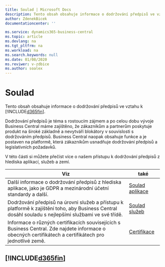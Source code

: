 ```yaml
---
title: Soulad | Microsoft Docs
description: Tento obsah obsahuje informace o dodržování předpisů ve vztahu k Business Central.
author: ZdenekBicek
documentationcenter: ''

ms.service: dynamics365-business-central
ms.topic: article
ms.devlang: na
ms.tgt_pltfrm: na
ms.workload: na
ms.search.keywords: null
ms.date: 01/08/2020
ms.reviwer: v-zdbice
ms.author: soalex
---
```

# <a name="compliance"></a>Soulad

Tento obsah obsahuje informace o dodržování předpisů ve vztahu k [!INCLUDE[d365fin](../includes/d365fin_md.md)].  

Dodržování předpisů je téma s rostoucím zájmem a po celou dobu vývoje Business Central máme zajištěno, že zákazníkům a partnerům poskytuje produkt na široké základně a nevytváří blokátory v souvislosti s dodržováním předpisů. Business Central naopak obsahuje funkce a je postaven na platformě, která zákazníkům usnadňuje dodržování předpisů a legislativních požadavků.

V této části si můžete přečíst více o našem přístupu k dodržování předpisů z hlediska aplikací, služeb a zemí.

|**Viz**|**také**|  
|------------|-------------|  
|Další informace o dodržování předpisů z hlediska aplikace, jako je GDPR a mezinárodní účetní standardy a další.|[Soulad aplikace](compliance-application-compliance.md)|  
|Dodržování předpisů na úrovni služeb a přístupu k platformě k zajištění toho, aby Business Central dosáhl souladu s nejlepšími službami ve své třídě.|[Soulad služeb](compliance-service-compliance.md)|  
|Informace o různých certifikacích souvisejících s Business Central. Zde najdete informace o obecných certifikátech a certifikátech pro jednotlivé země.|[Certifikace](compliance-certifications.md)|  

## [!INCLUDE[d365fin](../includes/free_trial_md.md)]
